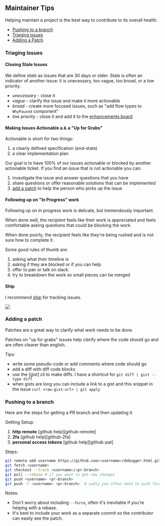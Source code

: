 ## Maintainer Tips

Helping maintain a project is the best way to contribute to its overall health.

+ [Pushing to a branch](#pushing-to-a-branch)
+ [Triaging issues](#triaging-issues)
+ [Adding a Patch](#adding-a-patch)

### Triaging Issues

#### Closing Stale Issues

We define *stale* as issues that are 30 days or older. Stale is often an indicator of another issue: it is unecessary, too vague, too broad, or a low priority.

* *unecessary* - close it
* *vague* - clarify the issue and make it more actionable
* *broad* - create more focused issues, such as "add flow types to `WhyPaused` component"
* *low priority* - close it and add it to the [enhancements board]

#### Making Issues Actionable a.k.a "Up for Grabs"

Actionable is short for two things:

1. a clearly defined specification (end-state)
2. a clear implementation plan

Our goal is to have 100% of our issues actionable or blocked by another actionable ticket.
If you find an issue that is not actionable you can:

1. investigate the issue and answer questions that you have
2. share questions or offer reasonable solutions that can be implemented
3. [add a patch](#adding-a-patch) to help the person who picks up the issue

#### Following up on "In Progress" work

Following up on in progress work is delicate, but tremendously important.

When done well, the recipient feels like their work is appreciated and feels comfortable asking questions that could be blocking the work.

When done poorly, the recipient feels like they're being rushed and is not sure how to complete it.

Some good rules of thumb are:

1. asking what their timeline is
2. asking if they are blocked or if you can help
3. offer to pair or talk on slack.
4. try to breakdown the work so small pieces can be merged

#### Ship

I recommend [ship] for tracking issues.

![][ship-screenshot]

### Adding a patch

Patches are a great way to clarify what work needs to be done.

Patches on "up for grabs" issues help clarify where the code should go and are often clearer than english.

Tips:

* write some pseudo-code or add comments where code should go
* add a diff with diff code blocks
* use the [gist] cli to make diffs. I have a shortcut for `git diff | gist --type diff`
* when gists are long you can include a link to a gist and this snippet in the issue `curl <raw-gist-url> | git apply`

### Pushing to a branch

Here are the steps for getting a PR branch and then updating it

Getting Setup:

1. **http remote** [github help][github-remote]
2. **2fa** [github help][github-2fa]
3. **personal access tokens** [github help][github-pat]

Steps:

```bash
git remote add username https://github.com/<username>/debugger.html.git
git fetch <username>
git checkout --track <username>/<pr-branch>
git pull --rebase # if you want to get new changes
git push <username> <pr-branch>
git push -f <username> <pr-branch>  # sadly you often need to push force
````

Notes:

* Don't worry about including `--force`, often it's inevitable if you're helping with a rebase.
* It's best to include your work as a separate commit so the contributor can easily see the patch.

[enhancements board]: https://github.com/devtools-html/debugger.html/projects/5
[ship]: https://www.realartists.com
[ship-screenshot]: https://cloud.githubusercontent.com/assets/254562/23369201/8fe98b82-fcde-11e6-9dac-3e40547f29ad.png

